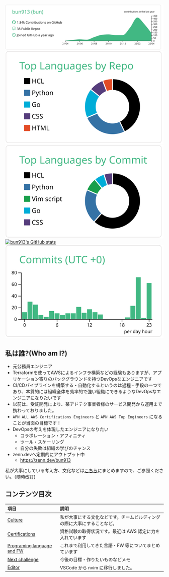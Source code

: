 [![](https://raw.githubusercontent.com/bun913/bun913/main/profile-summary-card-output/vue/0-profile-details.svg)](https://github.com/bun913/github-profile-summary-cards)
[![](https://raw.githubusercontent.com/bun913/bun913/main/profile-summary-card-output/vue/1-repos-per-language.svg)](https://github.com/bun913/github-profile-summary-cards)
[![](https://raw.githubusercontent.com/bun913/bun913/main/profile-summary-card-output/vue/2-most-commit-language.svg)](https://github.com/bun913/github-profile-summary-cards)
[![bun913's GitHub stats](https://github-readme-stats.vercel.app/api?username=bun913)](https://github.com/anuraghazra/github-readme-stats)[![](https://raw.githubusercontent.com/bun913/bun913/main/profile-summary-card-output/vue/4-productive-time.svg)](https://github.com/bun913/github-profile-summary-cards)

## 私は誰?(Who am I?)

- 元公務員エンジニア
- Terraformを使ってAWSによるインフラ構築などの経験もありますが、アプリケーション寄りのバックグラウンドを持つDevOpsなエンジニアです
- CI/CDパイプラインを構築する・自動化するというのは過程・手段の一つであり、本質的には組織全体を効率的で強い組織にできるようなDevOpsなエンジニアになりたいです
- 以前は、受託開発により、某アドテク事業者様のサービス開発から運用まで携わっておりました。
- `APN ALL AWS Certifications Engineers` と `APN AWS Top Engineers` になることが当面の目標です！
- DevOpsの考えを体現したエンジニアになりたい
  - コラボレーション・アフィニティ
  - ツール・スケーリング
  - 自分の失敗は組織の学びのチャンス
- zenn.devへ定期的にアウトプット中
  - https://zenn.dev/bun913

私が大事にしている考え方、文化などは[こちら](./profile/calture.md)にまとめますので、ご参照ください。（随時改訂)

## コンテンツ目次

| 項目                                                           | 説明                                                      |
| :------------------------------------------------------------- | :-------------------------------------------------------- |
| [Culture](./profile/calture.md)                       | 私が大事にする文化などです。チームビルディングの際に大事にすることなど。 |
| [Certifications](./profile/certified.md)                       | 資格試験の取得状況です。最近は AWS 認定に力を入れています |
| [Programing language and FW](./profile/programing_language.md) | これまで利用してきた言語・FW 等についてまとめています     |
| [Next challenge](./profile/next_challenge.md)                  | 今後の目標・作りたいものなどメモ                          |
| [Editor](./profile/editor.md)                             | VSCode から nvim に移行しました。                         |
